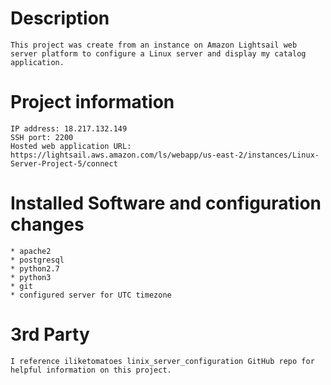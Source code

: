 # Description
    This project was create from an instance on Amazon Lightsail web
    server platform to configure a Linux server and display my catalog
    application.

# Project information
    IP address: 18.217.132.149
    SSH port: 2200
    Hosted web application URL: https://lightsail.aws.amazon.com/ls/webapp/us-east-2/instances/Linux-Server-Project-5/connect

# Installed Software and configuration changes
    * apache2
    * postgresql
    * python2.7
    * python3
    * git
    * configured server for UTC timezone

# 3rd Party
    I reference iliketomatoes linix_server_configuration GitHub repo for
    helpful information on this project.